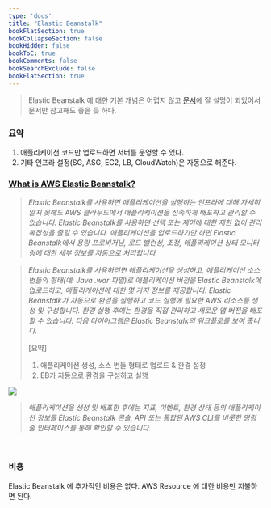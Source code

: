 ```yaml
---
type: 'docs'
title: "Elastic Beanstalk"
bookFlatSection: true
bookCollapseSection: false
bookHidden: false
bookToC: true
bookComments: false
bookSearchExclude: false
bookFlatSection: true
---
```


> Elastic Beanstalk 에 대한 기본 개념은 어렵지 않고 [문서](https://docs.aws.amazon.com/elasticbeanstalk/latest/dg/Welcome.html)에 잘 설명이 되있어서 문서만 참고해도 좋을 듯 하다.

### 요약

1. 애플리케이션 코드만 업로드하면 서버를 운영할 수 있다.
2. 기타 인프라 설정(SG, ASG, EC2, LB, CloudWatch)은 자동으로 해준다.

### [What is AWS Elastic Beanstalk?](https://docs.aws.amazon.com/elasticbeanstalk/latest/dg/Welcome.html)

> *Elastic Beanstalk를 사용하면 애플리케이션을 실행하는 인프라에 대해 자세히 알지 못해도 AWS 클라우드에서 애플리케이션을 신속하게 배포하고 관리할 수 있습니다. Elastic Beanstalk를 사용하면 선택 또는 제어에 대한 제한 없이 관리 복잡성을 줄일 수 있습니다. 애플리케이션을 업로드하기만 하면 Elastic Beanstalk에서 용량 프로비저닝, 로드 밸런싱, 조정, 애플리케이션 상태 모니터링에 대한 세부 정보를 자동으로 처리합니다.*

> *Elastic Beanstalk를 사용하려면 애플리케이션을 생성하고, 애플리케이션 소스 번들의 형태(예: Java .war 파일)로 애플리케이션 버전을 Elastic Beanstalk에 업로드하고, 애플리케이션에 대한 몇 가지 정보를 제공합니다. Elastic Beanstalk가 자동으로 환경을 실행하고 코드 실행에 필요한 AWS 리소스를 생성 및 구성합니다. 환경 실행 후에는 환경을 직접 관리하고 새로운 앱 버전을 배포할 수 있습니다. 다음 다이어그램은 Elastic Beanstalk의 워크플로를 보여 줍니다.*
>
> [요약]
> 1. 애플리케이션 생성, 소스 번들 형태로 업로드 & 환경 설정
> 2. EB가 자동으로 환경을 구성하고 실행

![](/images/[AWS]%20ElasticBeanstalk_36.png)

> *애플리케이션을 생성 및 배포한 후에는 지표, 이벤트, 환경 상태 등의 애플리케이션 정보를 Elastic Beanstalk 콘솔, API 또는 통합된 AWS CLI를 비롯한 명령줄 인터페이스를 통해 확인할 수 있습니다.*

<br>

### 비용

Elastic Beanstalk 에 추가적인 비용은 없다. AWS Resource 에 대한 비용만 지불하면 된다.
